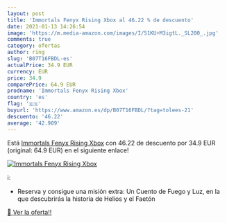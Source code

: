 ```yaml
---
layout: post
title: 'Immortals Fenyx Rising Xbox al 46.22 % de descuento'
date: 2021-01-13 14:26:54
image: 'https://m.media-amazon.com/images/I/51KU+M3igtL._SL200_.jpg'
comments: true
category: ofertas
author: ring
slug: 'B07T16FBDL-es'
actualPrice: 34.9 EUR
currency: EUR
price: 34.9
comparePrice: 64.9 EUR
prodname: 'Immortals Fenyx Rising Xbox'
country: 'es'
flag: '🇪🇸'
buyurl: 'https://www.amazon.es/dp/B07T16FBDL/?tag=tolees-21'
descuento: '46.22'
average: '42.909'
---
```


Está [Immortals Fenyx Rising Xbox](https://www.amazon.es/dp/B07T16FBDL/?tag=tolees-21) con 46.22 de descuento por 34.9 EUR (original: 64.9 EUR) en el siguiente enlace!

[![Immortals Fenyx Rising Xbox](https://m.media-amazon.com/images/I/51KU+M3igtL._SL200_.jpg)](https://www.amazon.es/dp/B07T16FBDL/?tag=tolees-21)

ℹ️:

- Reserva y consigue una misión extra: Un Cuento de Fuego y Luz, en la que descubrirás la historia de Helios y el Faetón

[🛒 Ver la oferta!!](https://www.amazon.es/dp/B07T16FBDL/?tag=tolees-21)
